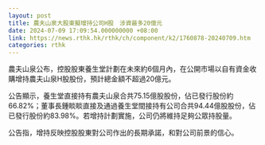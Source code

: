 ```yaml
---
layout: post
title: 農夫山泉大股東擬增持公司H股　涉資最多20億元
date: 2024-07-09 17:09:54.000000000 +08:00
link: https://news.rthk.hk/rthk/ch/component/k2/1760878-20240709.htm
categories: rthk
---
```


農夫山泉公布，控股股東養生堂計劃在未來約6個月內，在公開市場以自有資金收購增持農夫山泉H股股份，預計總金額不超過20億元。

公告顯示，養生堂直接持有農夫山泉合共75.15億股股份，佔已發行股份約66.82%；董事長鍾睒睒直接及通過養生堂間接持有公司合共94.44億股股份，佔已發行股份約83.98%。若增持計劃實施，公司仍將維持足夠公眾持股量。

公告指，增持反映控股股東對公司作出的長期承諾，和對公司前景的信心。

